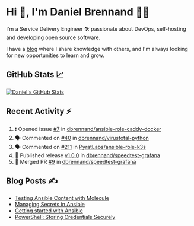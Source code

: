# Hi 👋, I'm Daniel Brennand 👨‍💻

I'm a Service Delivery Engineer 🛠 passionate about DevOps, self-hosting and developing open source software.

I have a [blog](https://danielbrennand.com/blog/) where I share knowledge with others, and I'm always looking for new opportunities to learn and grow.

## GitHub Stats 📈

[![Daniel's GitHub Stats](https://github-readme-stats-dbrennand.vercel.app/api?username=dbrennand&show_icons=true&count_private=true&hide_border=true&theme=dark)](https://github.com/anuraghazra/github-readme-stats)

## Recent Activity ⚡

<!--START_SECTION:activity-->
1. ❗ Opened issue [#7](https://github.com/dbrennand/ansible-role-caddy-docker/issues/7) in [dbrennand/ansible-role-caddy-docker](https://github.com/dbrennand/ansible-role-caddy-docker)
2. 🗣 Commented on [#40](https://github.com/dbrennand/virustotal-python/issues/40#issuecomment-1683352950) in [dbrennand/virustotal-python](https://github.com/dbrennand/virustotal-python)
3. 🗣 Commented on [#211](https://github.com/PyratLabs/ansible-role-k3s/issues/211#issuecomment-1681810358) in [PyratLabs/ansible-role-k3s](https://github.com/PyratLabs/ansible-role-k3s)
4. 🚀 Published release [v1.0.0](https://github.com/dbrennand/speedtest-grafana/releases/tag/v1.0.0) in [dbrennand/speedtest-grafana](https://github.com/dbrennand/speedtest-grafana)
5. 🎉 Merged PR [#9](https://github.com/dbrennand/speedtest-grafana/pull/9) in [dbrennand/speedtest-grafana](https://github.com/dbrennand/speedtest-grafana)
<!--END_SECTION:activity-->

## Blog Posts ✍

<!-- BLOG-POST-LIST:START -->
- [Testing Ansible Content with Molecule](https://danielbrennand.com/blog/testing-ansible-content/)
- [Managing Secrets in Ansible](https://danielbrennand.com/blog/managing-secrets-in-ansible/)
- [Getting started with Ansible](https://danielbrennand.com/blog/getting-started-ansible/)
- [PowerShell: Storing Credentials Securely](https://danielbrennand.com/blog/powershell-storing-credentials/)
<!-- BLOG-POST-LIST:END -->
